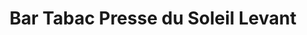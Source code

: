 ---
title: "Bar Tabac Presse du Soleil Levant"
url: /monnetier-mornex/bar-tabac-presse-du-soleil-levant/
shop: tabac
---